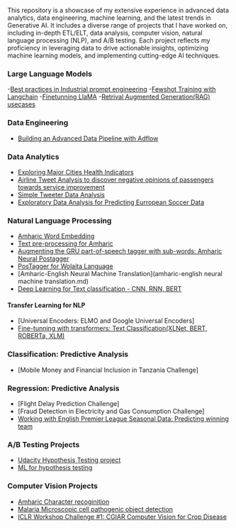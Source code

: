 This repository is a showcase of my extensive experience in advanced data analytics, data engineering, machine learning, and the latest trends in Generative AI. It includes a diverse range of projects that I have worked on, including in-depth ETL/ELT, data analysis, computer vision, natural language processing (NLP), and A/B testing. Each project reflects my proficiency in leveraging data to drive actionable insights, optimizing machine learning models, and implementing cutting-edge AI techniques.

### Large Language Models
-[Best practices in Industrial prompt engineering](prompt_eng.md)
-[Fewshot Training with Langchain](langchain.md)
-[Finetunning LlaMA](finetunning.md)
-[Retrival Augmented Generation(RAG) usecases](rag.md)

### Data Engineering
- [Building an Advanced Data Pipeline with Adflow](adflow_pipeline.md)

### Data Analytics
- [Exploring Major Cities Health Indicators](health_stats_analysis.md) 
- [Airline Tweet Analysis to discover negative opinions of passengers towards service improvement](airline_tweet_data_analysis.md) 
- [Simple Tweeter Data Analysis](twitter_minner.md)
- [Exploratory Data Analysis for Predicting Eurropean Soccer Data](ExploratoryAnalysis.md)

### Natural Language Processing
- [Amharic Word Embedding](Am_FastText.md)
- [Text pre-processing for Amharic](am-preprocess.md)
- [Augmenting the GRU part-of-speech tagger with sub-words: Amharic Neural Postagger](am_pos_tagger.md)
- [PosTagger for Wolaita Language](wolaita_postagger.md)
- [Amharic-English Neural Machine Translation](amharic-english neural machine translation.md)
- [Deep Learning for Text classification - CNN, RNN, BERT](airline_sentiment_classification.md)
#### Transfer Learning for NLP
- [Universal Encoders: ELMO and Google Universal Encoders]
- [Fine-tunning with transformers: Text Classification(XLNet, BERT, ROBERTa, XLM)](transformer.md)

### Classification: Predictive Analysis
- [Mobile Money and Financial Inclusion in Tanzania Challenge]

### Regression: Predictive Analysis
- [Flight Delay Prediction Challenge]
- [Fraud Detection in Electricity and Gas Consumption Challenge]
- [Working with English Premier League Seasonal Data: Predicting winning team](english_premier_league_data_analysis.md)

### A/B Testing Projects
- [Udacity Hypothesis Testing project](ab_testing.md)
- [ML for hypothesis testing](ml_hypothesis.md)

### Computer Vision Projects
- [Amharic Character recoginition](amharic.md)
- [Malaria Microscopic cell pathogenic object detection](disease_phatogenic_object_detector.md)
- [ICLR Workshop Challenge #1: CGIAR Computer Vision for Crop Disease](wheat_disease_detection.md)

